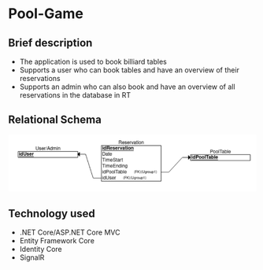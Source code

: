 # Pool-Game

## Brief description 

- The application is used to book billiard tables
- Supports a user who can book tables and have an overview of their reservations
- Supports an admin who can also book and have an overview of all reservations in the database in RT

## Relational Schema

![Realtional Schema](https://github.com/lukijan98/Pool-Game/blob/main/img/database.png?raw=true)

## Technology used

- .NET Core/ASP.NET Core MVC
- Entity Framework Core
- Identity Core
- SignalR
